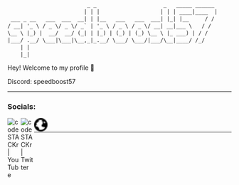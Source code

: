                              _ _                     _   _____ ______  
                            | | |                   | | | ____|____  | 
     ___ _ __   ___  ___  __| | |__   ___   ___  ___| |_| |__     / /  
    / __| '_ \ / _ \/ _ \/ _` | '_ \ / _ \ / _ \/ __| __|___ \   / /   
    \__ \ |_) |  __/  __/ (_| | |_) | (_) | (_) \__ \ |_ ___) | / /    
    |___/ .__/ \___|\___|\__,_|_.__/ \___/ \___/|___/\__|____/ /_/     
        | |                                                            
        |_|                                                                                                                   

Hey! Welcome to my profile 👋

Discord: speedboost57

---

### Socials:

[<img align="left" alt="codeSTACKr | YouTube" width="30px" src="https://cdn.jsdelivr.net/npm/simple-icons@v3/icons/youtube.svg" />][youtube]
[<img align="left" alt="codeSTACKr | Twitter" width="30px" src="https://cdn.jsdelivr.net/npm/simple-icons@v3/icons/twitter.svg" />][twitter]
[<img align="left" alt="codeSTACKr.com" width="30px" src="https://raw.githubusercontent.com/iconic/open-iconic/master/svg/globe.svg" />][website]

<br />

---

[website]: https://speedboost.club
[twitter]: https://twitter.com/speedboost57
[youtube]: https://youtube.com/speedboost57
